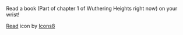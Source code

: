 Read a book (Part of chapter 1 of Wuthering Heights right now) on your wrist!

<a target="_blank" href="https://icons8.com/icon/20445/read">Read</a> icon by <a target="_blank" href="https://icons8.com">Icons8</a>
